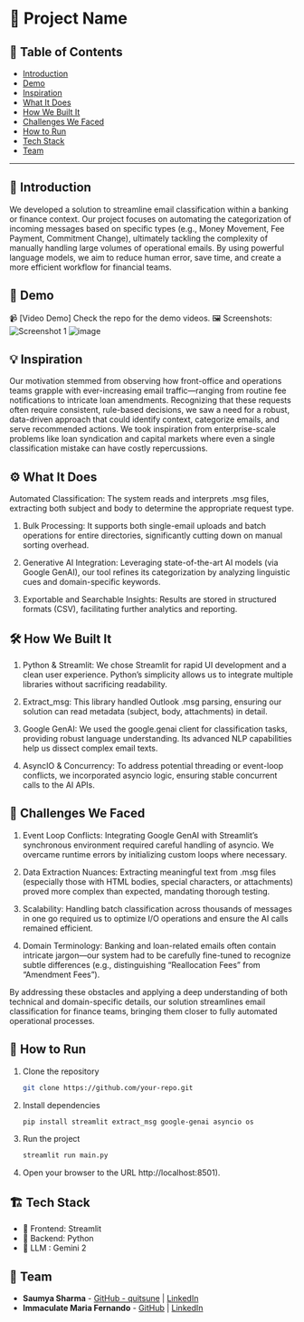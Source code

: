 # 🚀 Project Name

## 📌 Table of Contents
- [Introduction](#introduction)
- [Demo](#demo)
- [Inspiration](#inspiration)
- [What It Does](#what-it-does)
- [How We Built It](#how-we-built-it)
- [Challenges We Faced](#challenges-we-faced)
- [How to Run](#how-to-run)
- [Tech Stack](#tech-stack)
- [Team](#team)

---

## 🎯 Introduction
We developed a solution to streamline email classification within a banking or finance context. Our project focuses on automating the categorization of incoming messages based on specific types (e.g., Money Movement, Fee Payment, Commitment Change), ultimately tackling the complexity of manually handling large volumes of operational emails. By using powerful language models, we aim to reduce human error, save time, and create a more efficient workflow for financial teams.

## 🎥 Demo 
📹 [Video Demo] Check the repo for the demo videos.
🖼️ Screenshots: ![Screenshot 1](link-to-image)
![image](https://github.com/user-attachments/assets/e96cd31b-ebf9-407f-9f1d-24861094f620)


## 💡 Inspiration
Our motivation stemmed from observing how front-office and operations teams grapple with ever-increasing email traffic—ranging from routine fee notifications to intricate loan amendments. Recognizing that these requests often require consistent, rule-based decisions, we saw a need for a robust, data-driven approach that could identify context, categorize emails, and serve recommended actions. We took inspiration from enterprise-scale problems like loan syndication and capital markets where even a single classification mistake can have costly repercussions.

## ⚙️ What It Does
Automated Classification: The system reads and interprets .msg files, extracting both subject and body to determine the appropriate request type.

1. Bulk Processing: It supports both single-email uploads and batch operations for entire directories, significantly cutting down on manual sorting overhead.

2. Generative AI Integration: Leveraging state-of-the-art AI models (via Google GenAI), our tool refines its categorization by analyzing linguistic cues and domain-specific keywords.

3. Exportable and Searchable Insights: Results are stored in structured formats (CSV), facilitating further analytics and reporting.

## 🛠️ How We Built It
1. Python & Streamlit: We chose Streamlit for rapid UI development and a clean user experience. Python’s simplicity allows us to integrate multiple libraries without sacrificing readability.

2. Extract_msg: This library handled Outlook .msg parsing, ensuring our solution can read metadata (subject, body, attachments) in detail.

3. Google GenAI: We used the google.genai client for classification tasks, providing robust language understanding. Its advanced NLP capabilities help us dissect complex email texts.

4. AsyncIO & Concurrency: To address potential threading or event-loop conflicts, we incorporated asyncio logic, ensuring stable concurrent calls to the AI APIs.

## 🚧 Challenges We Faced
1. Event Loop Conflicts: Integrating Google GenAI with Streamlit’s synchronous environment required careful handling of asyncio. We overcame runtime errors by initializing custom loops where necessary.

2. Data Extraction Nuances: Extracting meaningful text from .msg files (especially those with HTML bodies, special characters, or attachments) proved more complex than expected, mandating thorough testing.

3. Scalability: Handling batch classification across thousands of messages in one go required us to optimize I/O operations and ensure the AI calls remained efficient.

4. Domain Terminology: Banking and loan-related emails often contain intricate jargon—our system had to be carefully fine-tuned to recognize subtle differences (e.g., distinguishing “Reallocation Fees” from “Amendment Fees”).

By addressing these obstacles and applying a deep understanding of both technical and domain-specific details, our solution streamlines email classification for finance teams, bringing them closer to fully automated operational processes.

## 🏃 How to Run
1. Clone the repository  
   ```sh
   git clone https://github.com/your-repo.git
   ```
2. Install dependencies  
   ```sh
   pip install streamlit extract_msg google-genai asyncio os
   ```
3. Run the project  
   ```sh
   streamlit run main.py
   ```
4. Open your browser to the URL  http://localhost:8501).

## 🏗️ Tech Stack
- 🔹 Frontend: Streamlit
- 🔹 Backend: Python
- 🔹 LLM : Gemini 2

## 👥 Team
- **Saumya Sharma** - [GitHub - quitsune](quitsune) | [LinkedIn](https://www.linkedin.com/in/saumya-sharma-4b9511194/)
- **Immaculate Maria Fernando** - [GitHub](#) | [LinkedIn](#)
